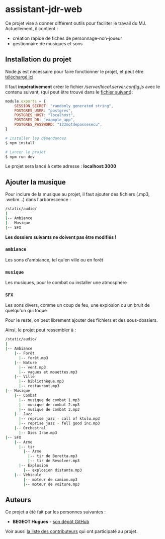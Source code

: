# assistant-jdr-web
Ce projet vise à donner différent outils pour faciliter le travail du MJ.
Actuellement, il contient :
- création rapide de fiches de personnage-non-joueur
- gestionnaire de musiques et sons


## Installation du projet

Node.js est nécessaire pour faire fonctionner le projet, et peut être [téléchargé ici](https://nodejs.org/en)

Il faut **impérativement** créer le fichier */server/local.server.config.js* avec le contenu suivant, (qui peut être trouvé dans le [fichier suivant](https://github.com/opsilonn/outils-jdr-js/blob/main/server/local.server.config.example.js)):

```js
module.exports = {
    SESSION_SECRET: "randomly generated string",
    POSTGRES_USER: "postgres",
    POSTGRES_HOST: "localhost",
    POSTGRES_DB: "example_app",
    POSTGRES_PASSWORD: "123motdepassesecu",
}
```

```bash
# Installer les dépendances
$ npm install

# Lancer le projet
$ npm run dev
```
Le projet sera lancé à cette adresse : **localhost:3000**


## Ajouter la musique

Pour inclure de la musique au projet, il faut ajouter des fichiers (.mp3, .webm...) dans l'arborescence :

```bash
/static/audio/
|
|-- Ambiance
|-- Musique
|-- SFX
```

**Les dossiers suivants ne doivent pas être modifiés !**

### `ambiance`
Les sons d'ambiance, tel qu'en ville ou en forêt

### `musique`
Les musiques, pour le combat ou installer une atmosphère

### `SFX`
Les sons divers, comme un coup de feu, une explosion ou un bruit de quelqu'un qui toque


Pour le reste, on peut librement ajouter des fichiers et des sous-dossiers.

Ainsi, le projet peut ressembler à :

```bash
/static/audio/
|
|-- Ambiance
    |-- Forêt
      |-- forêt.mp3
    |-- Nature
      |-- vent.mp3
      |-- vagues et mouettes.mp3
    |-- Ville
      |-- bibliothèque.mp3
      |-- restaurant.mp3
|-- Musique
    |-- Combat
      |-- musique de combat 1.mp3
      |-- musique de combat 2.mp3
      |-- musique de combat 3.mp3
    |-- Jazz
      |-- reprise jazz - call of ktulu.mp3
      |-- reprise jazz - fell good inc.mp3
    |-- Orchestral
      |-- Dies Irae.mp3
|-- SFX
    |-- Arme
      |-- tir    
        |-- Arme
          |-- tir de Beretta.mp3
          |-- tir de Revolver.mp3
      |-- Explosion
        |-- explosion distante.mp3
    |-- Véhicule
        |-- moteur de camion.mp3
        |-- moteur de voiture.mp3
```

## Auteurs
Ce projet a été fait par les personnes suivantes :
* **BEGEOT Hugues** - [son dépôt  GitHub](https://github.com/opsilonn)

Voir aussi [la liste des contributeurs](https://github.com/opsilonn/outils-jdr-js/graphs/contributors) qui ont participaté au projet.
